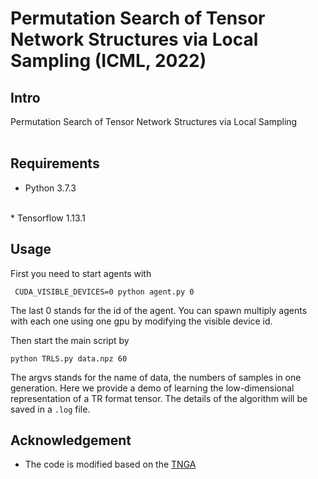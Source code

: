 Permutation Search of Tensor Network Structures
via Local Sampling (ICML, 2022)
===================================

Intro
------------------------------
Permutation Search of Tensor Network Structures
via Local Sampling <br/><br/>



Requirements
----------------------
 * Python 3.7.3
 <br/>
 * Tensorflow 1.13.1
 
Usage
---------------------
First you need to start agents with

     CUDA_VISIBLE_DEVICES=0 python agent.py 0
     
The last 0 stands for the id of the agent. You can spawn multiply agents with each one using one gpu by modifying the visible device id. <br/>

Then start the main script by

    python TRLS.py data.npz 60

The argvs stands for the name of data, the numbers of samples in one generation. Here we provide a demo of learning the low-dimensional representation of a TR format tensor. The details of the algorithm will be saved in a `.log` file.

Acknowledgement
-------------------------
 * The code is modified based on the [TNGA](https://github.com/minogame/icml2020-TNGA)

